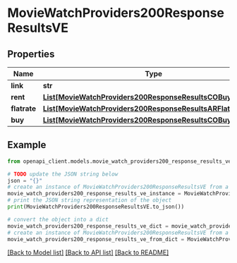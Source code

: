 # MovieWatchProviders200ResponseResultsVE


## Properties

Name | Type | Description | Notes
------------ | ------------- | ------------- | -------------
**link** | **str** |  | [optional] 
**rent** | [**List[MovieWatchProviders200ResponseResultsCOBuyInner]**](MovieWatchProviders200ResponseResultsCOBuyInner.md) |  | [optional] 
**flatrate** | [**List[MovieWatchProviders200ResponseResultsARFlatrateInner]**](MovieWatchProviders200ResponseResultsARFlatrateInner.md) |  | [optional] 
**buy** | [**List[MovieWatchProviders200ResponseResultsCOBuyInner]**](MovieWatchProviders200ResponseResultsCOBuyInner.md) |  | [optional] 

## Example

```python
from openapi_client.models.movie_watch_providers200_response_results_ve import MovieWatchProviders200ResponseResultsVE

# TODO update the JSON string below
json = "{}"
# create an instance of MovieWatchProviders200ResponseResultsVE from a JSON string
movie_watch_providers200_response_results_ve_instance = MovieWatchProviders200ResponseResultsVE.from_json(json)
# print the JSON string representation of the object
print(MovieWatchProviders200ResponseResultsVE.to_json())

# convert the object into a dict
movie_watch_providers200_response_results_ve_dict = movie_watch_providers200_response_results_ve_instance.to_dict()
# create an instance of MovieWatchProviders200ResponseResultsVE from a dict
movie_watch_providers200_response_results_ve_from_dict = MovieWatchProviders200ResponseResultsVE.from_dict(movie_watch_providers200_response_results_ve_dict)
```
[[Back to Model list]](../README.md#documentation-for-models) [[Back to API list]](../README.md#documentation-for-api-endpoints) [[Back to README]](../README.md)



